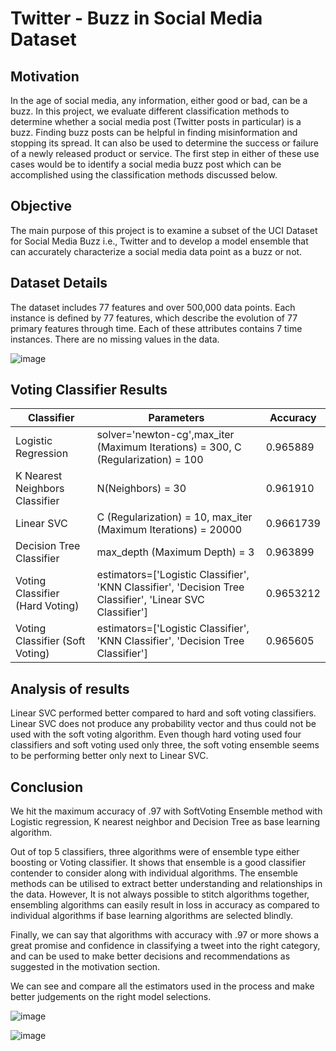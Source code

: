 # Twitter - Buzz in Social Media Dataset

## Motivation

In the age of social media, any information, either good or bad, can be a buzz. In this project, we evaluate different classification methods to determine whether a social media post (Twitter posts in particular) is a buzz. Finding buzz posts can be helpful in finding misinformation and stopping its spread.  It can also be used to determine the success or failure of a newly released product or service. The first step in either of these use cases would be to identify a social media buzz post which can be accomplished using the classification methods discussed below.

## Objective

The main purpose of this project is to examine a subset of the UCI Dataset for Social Media Buzz i.e., Twitter and to develop a model ensemble that can accurately characterize a social media data point as a buzz or not. 

## Dataset Details

The dataset includes 77 features and over 500,000 data points.
Each instance is defined by 77 features, which describe the evolution of 77 primary features through time. 
Each of these attributes contains 7 time instances.
There are no missing values in the data.

![image](https://user-images.githubusercontent.com/67281829/144115453-91d379dc-82ff-4155-997a-eb3831d888d3.png)

## Voting Classifier Results

| Classifier | Parameters | Accuracy |
|---|---|---|
| Logistic Regression | solver='newton-cg',max_iter (Maximum Iterations) = 300, C (Regularization) = 100 | 0.965889 |
| K Nearest Neighbors Classifier | N(Neighbors) = 30 | 0.961910 |
| Linear SVC | C (Regularization) = 10, max_iter (Maximum Iterations) = 20000 | 0.9661739 |
| Decision Tree Classifier | max_depth (Maximum Depth) = 3 | 0.963899 |
| Voting Classifier (Hard Voting) | estimators=['Logistic Classifier', 'KNN Classifier', 'Decision Tree Classifier', 'Linear SVC Classifier'] | 0.9653212 |
| Voting Classifier (Soft Voting) | estimators=['Logistic Classifier', 'KNN Classifier', 'Decision Tree Classifier'] | 0.965605 |

## Analysis of results

Linear SVC performed better compared to hard and soft voting classifiers. Linear SVC does not produce any probability vector and thus could not be used with the soft voting algorithm. Even though hard voting used four classifiers and soft voting used only three, the soft voting ensemble seems to be performing better only next to Linear SVC. 

## Conclusion

We hit the maximum accuracy of .97 with SoftVoting Ensemble method with Logistic regression, K nearest neighbor and Decision Tree as base learning algorithm.

Out of top 5 classifiers, three algorithms were of ensemble type either boosting or Voting classifier. It shows that ensemble is a good classifier contender to consider along with individual algorithms. The ensemble methods can be utilised to extract better understanding and relationships in the data. However, It is not always possible to stitch algorithms together, ensembling algorithms can easily result in loss in accuracy as compared to individual algorithms if base learning algorithms are selected blindly.

Finally, we can say that algorithms with accuracy with .97 or more shows a great promise and confidence in classifying a tweet into the right category, and  can be used to make better decisions and recommendations as suggested in the motivation section.

We can see and compare all the estimators used in the process and make better judgements on the right model selections.

![image](https://user-images.githubusercontent.com/67281829/144116394-9fc69b4b-1f45-42bd-961e-217e35ae69b9.png)

![image](https://user-images.githubusercontent.com/67281829/144116473-e5bd7773-0dae-4321-b008-332cacf9824f.png)

